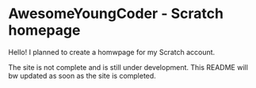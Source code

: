 # AwesomeYoungCoder - Scratch homepage
Hello! I planned to create a homwpage for my Scratch account.

The site is not complete and is still under development. This README will bw updated as soon as the site is completed.
